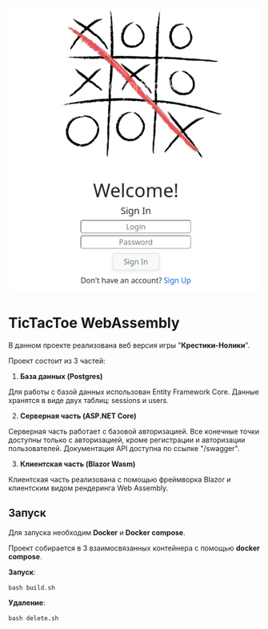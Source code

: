 ![title](title.png)

# TicTacToe WebAssembly

В данном проекте реализована веб версия игры "**Крестики-Нолики**".

Проект состоит из 3 частей:

1) **База данных (Postgres)**

Для работы с базой данных использован Entity Framework Core. Данные хранятся в виде двух таблиц: sessions и users.

2) **Серверная часть (ASP.NET Core)**

Серверная часть работает с базовой авторизацией. Все конечные точки доступны только с авторизацией, кроме регистрации и авторизации пользователей. Документация API доступна по ссылке "/swagger".

3) **Клиентская часть (Blazor Wasm)**

Клиентская часть реализована с помощью фреймворка Blazor и клиентским видом рендеринга Web Assembly.

## Запуск

Для запуска необходим **Docker** и **Docker compose**.

Проект собирается в 3 взаимосвязанных контейнера с помощью **docker compose**.

**Запуск**:

    bash build.sh 

**Удаление**:

    bash delete.sh